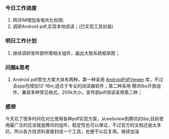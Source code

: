 ### 今日工作进度

1. 网评IM增加省电优化权限;
2. 调研Android pdf,实现本地阅读；(已实现工具封装)

### 明日工作计划

1. 继续调研宣传部所需相关组件，画出大致系统框架图；

### 问题&思考

1. Android pdf原生方案大体有两种，第一种采用 [AndroidPdfViewer](https://github.com/barteksc/AndroidPdfViewer) 库，不过会app包增加12-16m,适合于专业的阅读器软件；第二种采用 腾讯tbs开放组件，兼容多种常见格式，200k大小。宣传部pdf阅读采用第二种；

### 感想

今天花了很多时间在对比使用各种pdf实现方案，从webview到腾讯的tbs,目前使用最广泛的应该就是腾讯的组件，稳定性也可以保证，不过官方的文档还是太多坑，所以各方找资料直接封成一个工具，也便于以后复用。继续加油

